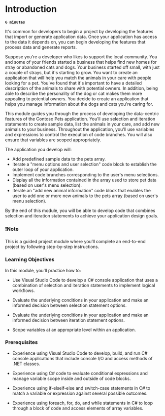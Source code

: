 # Introduction

**`6 minutes`**

It's common for developers to begin a project by developing the features that import or generate application data. Once your application has access to the data it depends on, you can begin developing the features that process data and generate reports.

Suppose you're a developer who likes to support the local community. You and some of your friends started a business that helps find new homes for stray or abandoned cats and dogs. Your business started off small, with just a couple of strays, but it's starting to grow. You want to create an application that will help you match the animals in your care with people looking for a pet. You've found that it's important to have a detailed description of the animals to share with potential owners. In addition, being able to describe the personality of the dog or cat makes them more appealing to potential owners. You decide to create an application that helps you manage information about the dogs and cats you're caring for.

This module guides you through the process of developing the data-centric features of the Contoso Pets application. You'll use selection and iteration statements to create sample data, list the animals in your care, and add new animals to your business. Throughout the application, you'll use variables and expressions to control the execution of code branches. You will also ensure that variables are scoped appropriately.

The application you develop will:

- Add predefined sample data to the pets array.
- Iterate a "menu options and user selection" code block to establish the outer loop of your application.
- Implement code branches corresponding to the user's menu selections.
- Display all the information contained in the array used to store pet data (based on user's menu selection).
- Iterate an "add new animal information" code block that enables the user to add one or more new animals to the pets array (based on user's menu selection).

By the end of this module, you will be able to develop code that combines selection and iteration statements to achieve your application design goals.

### ❗Note

This is a guided project module where you’ll complete an end-to-end project by following step-by-step instructions.

### Learning Objectives

In this module, you'll practice how to:

- Use Visual Studio Code to develop a C# console application that uses a combination of selection and iteration statements to implement logical workflows.

- Evaluate the underlying conditions in your application and make an informed decision between selection statement options.

- Evaluate the underlying conditions in your application and make an informed decision between iteration statement options.

- Scope variables at an appropriate level within an application.

### Prerequisites


- Experience using Visual Studio Code to develop, build, and run C# console applications that include console I/O and access methods of .NET classes.

- Experience using C# code to evaluate conditional expressions and manage variable scope inside and outside of code blocks.

- Experience using if-elseif-else and switch-case statements in C# to match a variable or expression against several possible outcomes.

- Experience using foreach, for, do, and while statements in C# to loop through a block of code and access elements of array variables.
